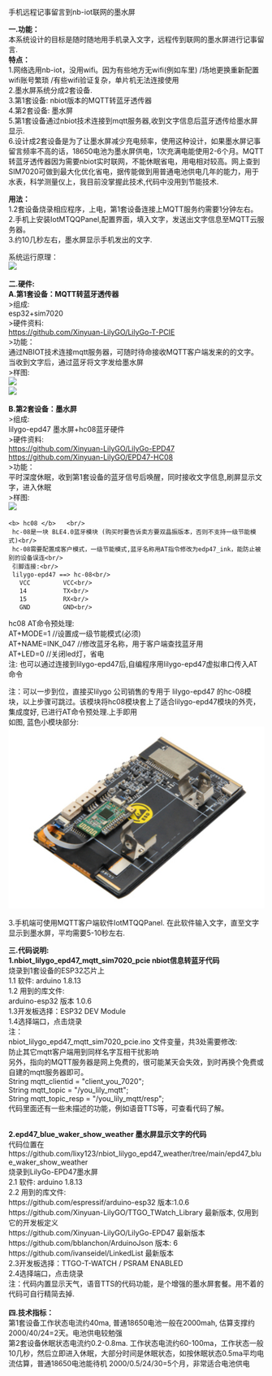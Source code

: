 手机远程记事留言到nb-iot联网的墨水屏<br/>

<b>一.功能：</b><br/>
本系统设计的目标是随时随地用手机录入文字，远程传到联网的墨水屏进行记事留言.<br/>
<b>特点：</b><br/>
1.网络选用nb-iot，没用wifi。因为有些地方无wifi(例如车里) /场地更换重新配置wifi账号繁琐 /有些wifi验证复杂，单片机无法连接使用<br/>
2.墨水屏系统分成2套设备. <br/>
3.第1套设备: nbiot版本的MQTT转蓝牙透传器<br/>
4.第2套设备: 墨水屏<br/>
5.第1套设备通过nbiot技术连接到mqtt服务器,收到文字信息后蓝牙透传给墨水屏显示.<br/>
6.设计成2套设备是为了让墨水屏减少充电频率，使用这种设计，如果墨水屏记事留言频率不高的话，18650电池为墨水屏供电，1次充满电能使用2-6个月。MQTT转蓝牙透传器因为需要nbiot实时联网，不能休眠省电，用电相对较高。网上查到SIM7020可做到最大化优化省电，据传能做到用普通电池供电几年的能力，用于水表，科学测量仪上，我目前没掌握此技术,代码中没用到节能技术.<br/>

<b>用法：</b><br/>
1.2套设备烧录相应程序，上电，第1套设备连接上MQTT服务约需要1分钟左右。<br/>
2.手机上安装IotMTQQPanel,配置界面，填入文字，发送出文字信息至MQTT云服务器。<br/>
3.约10几秒左右，墨水屏显示手机发出的文字.<br/>

系统运行原理：<br/>
 <img src= 'https://github.com/lixy123/nbiot_lilygo_epd47_mqtt_sim7020_pcie/blob/main/yuanli.JPG?raw=true' /> <br/>
  
<b>二.硬件:</b><br/>
<b>A.第1套设备：MQTT转蓝牙透传器</b><br/>
    >组成: <br/>
    esp32+sim7020<br/>
    >硬件资料:<br/>
    https://github.com/Xinyuan-LilyGO/LilyGo-T-PCIE<br/>
    >功能：<br/>
    通过NBIOT技术连接mqtt服务器，可随时待命接收MQTT客户端发来的的文字。当收到文字后，通过蓝牙将文字发给墨水屏<br/>
    >样图:<br/>
    <img src= 'https://github.com/lixy123/nbiot_lilygo_epd47_mqtt_sim7020_pcie/blob/main/sim7020-2.jpg?raw=true' /> <br/>
    <img src= 'https://github.com/lixy123/nbiot_lilygo_epd47_mqtt_sim7020_pcie/blob/main/sim7020-1.jpg?raw=true' /> <br/>
    
<b>B.第2套设备：墨水屏</b><br/>
    >组成:<br/>
    lilygo-epd47 墨水屏+hc08蓝牙硬件<br/>
    >硬件资料: <br/>
    https://github.com/Xinyuan-LilyGO/LilyGo-EPD47<br/>
    https://github.com/Xinyuan-LilyGO/EPD47-HC08<br/>
    >功能：<br/>
    平时深度休眠，收到第1套设备的蓝牙信号后唤醒，同时接收文字信息,刷屏显示文字，进入休眠<br/>
    >样图:<br/>
    <img src= 'https://github.com/lixy123/nbiot_lilygo_epd47_mqtt_sim7020_pcie/blob/main/ink-1.jpg?raw=true' /> <br/>
     
    <b> hc08 </b>   <br/> 
     hc-08是一块 BLE4.0蓝牙模块 (购买时要告诉卖方要双晶振版本，否则不支持一级节能模式)<br/>
     hc-08需要配置成客户模式，一级节能模式,蓝牙名称用AT指令修改为edp47_ink，能防止被别的设备误连<br/>    
     引脚连接:<br/>
     lilygo-epd47 ==> hc-08<br/>
       VCC         VCC<br/>
       14          TX<br/>
       15          RX<br/>
       GND         GND<br/>

hc08 AT命令预处理:<br/>
AT+MODE=1 //设置成一级节能模式(必须)<br/>
AT+NAME=INK_047 //修改蓝牙名称，用于客户端查找蓝牙用<br/>
AT+LED=0 //关闭led灯，省电<br/>
注: 也可以通过连接到lilygo-epd47后,自编程序用lilygo-epd47虚拟串口传入AT命令<br/>

 注：可以一步到位，直接买lilygo 公司销售的专用于 lilygo-epd47 的hc-08模块，以上步骤可跳过。该模块将hc08模块套上了适合lilygo-epd47模块的外壳，集成度好, 已进行AT命令预处理.上手即用 <br/>
 如图, 蓝色小模块部分: <br/>
  <img src= 'https://github.com/lixy123/nbiot_lilygo_epd47_weather/blob/main/hc08.JPG?raw=true' /> <br/>
  
3.手机端可使用MQTT客户端软件IotMTQQPanel. 在此软件输入文字，直至文字显示到墨水屏，平均需要5-10秒左右.

 
<b>三.代码说明:</b> <br/>
  <b>1.nbiot_lilygo_epd47_mqtt_sim7020_pcie nbiot信息转蓝牙代码 </b>  <br/>
  烧录到1套设备的ESP32芯片上<br/> 
   1.1 软件: arduino 1.8.13<br/>
   1.2 用到的库文件:<br/>
   arduino-esp32 版本 1.0.6<br/>
   1.3开发板选择：ESP32 DEV Module <br/>
   1.4选择端口，点击烧录<br/>
   注：<br/>
nbiot_lilygo_epd47_mqtt_sim7020_pcie.ino 文件变量，共3处需要修改:<br/>
防止其它mqtt客户端用到同样名字互相干扰影响<br/>
另外，指向的MQTT服务器是网上免费的，很可能某天会失效，到时再换个免费或自建的mqtt服务器即可。<br/>
String mqtt_clientid = "client_you_7020";<br/>
String mqtt_topic = "/you_lily_mqtt";<br/>
String mqtt_topic_resp = "/you_lily_mqtt/resp";<br/>
    代码里面还有一些未描述的功能，例如语音TTS等，可查看代码了解。

<br/>
   <b>2.epd47_blue_waker_show_weather 墨水屏显示文字的代码 </b>   <br/>
   代码位置在 https://github.com/lixy123/nbiot_lilygo_epd47_weather/tree/main/epd47_blue_waker_show_weather<br/>
  烧录到LilyGo-EPD47墨水屏<br/>  
2.1 软件: arduino 1.8.13<br/>
2.2 用到的库文件:<br/>
https://github.com/espressif/arduino-esp32 版本:1.0.6<br/>
https://github.com/Xinyuan-LilyGO/TTGO_TWatch_Library 最新版本, 仅用到它的开发板定义<br/>
https://github.com/Xinyuan-LilyGO/LilyGo-EPD47 最新版本<br/>
https://github.com/bblanchon/ArduinoJson 版本: 6<br/>
https://github.com/ivanseidel/LinkedList 最新版本<br/>
2.3开发板选择：TTGO-T-WATCH / PSRAM ENABLED<br/>
2.4选择端口，点击烧录<br/>
注：代码内置显示天气，语音TTS的代码功能，是个增强的墨水屏套餐。用不着的代码可自行精简去掉.<br/>
  <br/>
<b>四.技术指标：</b><br/>
第1套设备工作状态电流约40ma,  普通18650电池一般在2000mah, 估算支撑约2000/40/24=2天。电池供电较勉强<br/>
第2套设备休眠状态电流约0.2-0.8ma. 工作状态电流约60-100ma，工作状态一般10几秒，然后立即进入休眠，大部分时间是休眠状态，如按休眠状态0.5ma平均电流估算，普通18650电池能待机 2000/0.5/24/30=5个月，非常适合电池供电<br/>

